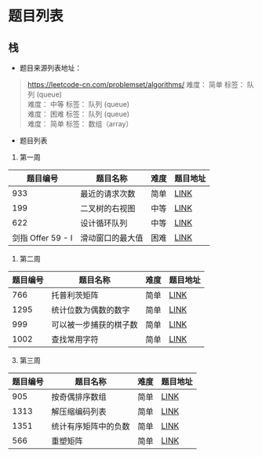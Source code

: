 # 题目列表


## 栈

- 题目来源列表地址：
> https://leetcode-cn.com/problemset/algorithms/
> 难度： 简单   标签： 队列 (queue) <br/>
> 难度： 中等   标签： 队列 (queue) <br/>
> 难度： 困难   标签： 队列 (queue) <br/>
> 难度： 简单   标签： 数组（array）

- 题目列表

1. 第一周

| 题目编号 | 题目名称 | 难度 | 题目地址 |
| -------- | -------- | ------ | ------ |
|933|最近的请求次数|简单|[LINK](https://leetcode-cn.com/problems/number-of-recent-calls/)|
|199|二叉树的右视图|中等|[LINK](https://leetcode-cn.com/problems/binary-tree-right-side-view/)|
|622|设计循环队列|中等|[LINK](https://leetcode-cn.com/problems/design-circular-queue/)|
|剑指 Offer 59 - I|滑动窗口的最大值|困难|[LINK](https://leetcode-cn.com/problems/hua-dong-chuang-kou-de-zui-da-zhi-lcof/)|

1. 第二周

| 题目编号 | 题目名称 | 难度 | 题目地址 |
| -------- | -------- | ------ | ------ |
|766|托普利茨矩阵|简单|[LINK](https://leetcode-cn.com/problems/toeplitz-matrix//)|
|1295|统计位数为偶数的数字|简单|[LINK](https://leetcode-cn.com/problems/find-numbers-with-even-number-of-digits/)|
|999|可以被一步捕获的棋子数|简单|[LINK](https://leetcode-cn.com/problems/available-captures-for-rook/)|
|1002|查找常用字符|简单|[LINK](https://leetcode-cn.com/problems/find-common-characters/)|

3. 第三周

| 题目编号 | 题目名称 | 难度 | 题目地址 |
| -------- | -------- | ------ | ------ |
|905|按奇偶排序数组|简单|[LINK](https://leetcode-cn.com/problems/sort-array-by-parity/)|
|1313|解压缩编码列表|简单|[LINK](https://leetcode-cn.com/problems/decompress-run-length-encoded-list/)|
|1351|统计有序矩阵中的负数|简单|[LINK](https://leetcode-cn.com/problems/count-negative-numbers-in-a-sorted-matrix/)|
|566|重塑矩阵|简单|[LINK](https://leetcode-cn.com/problems/reshape-the-matrix/)|
